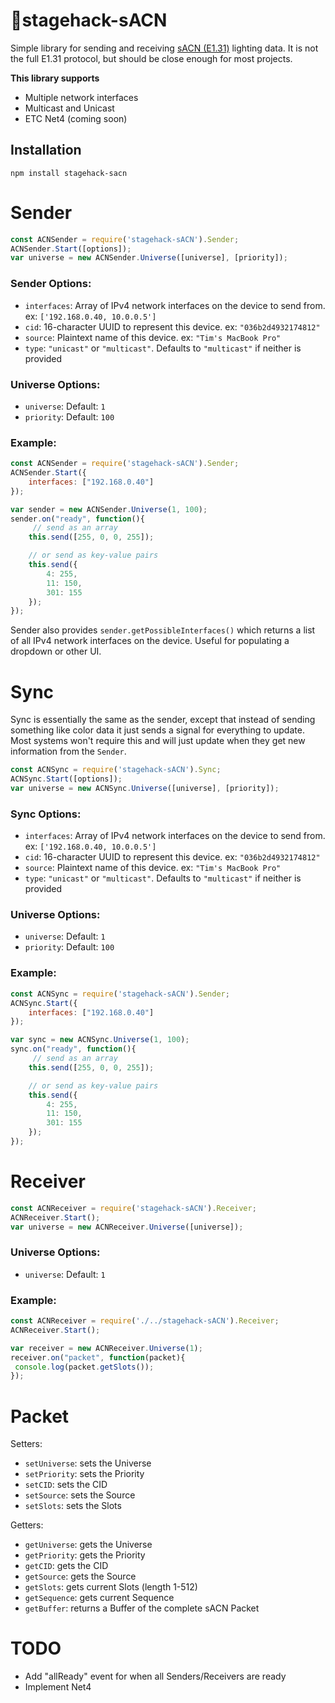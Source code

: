 # 🔌stagehack-sACN
Simple library for sending and receiving [sACN (E1.31)](https://tsp.esta.org/tsp/documents/docs/ANSI_E1-31-2018.pdf) lighting data. It is not the full E1.31 protocol, but should be close enough for most projects.


**This library supports**
* Multiple network interfaces
* Multicast and Unicast
* ETC Net4 (coming soon)


## Installation
`npm install stagehack-sacn`



# Sender
```javascript
const ACNSender = require('stagehack-sACN').Sender;
ACNSender.Start([options]);
var universe = new ACNSender.Universe([universe], [priority]);
```
### Sender Options:
* `interfaces`: Array of IPv4 network interfaces on the device to send from. ex: `['192.168.0.40, 10.0.0.5']`
* `cid`: 16-character UUID to represent this device. ex: `"036b2d4932174812"`
* `source`: Plaintext name of this device. ex: `"Tim's MacBook Pro"`
* `type`: `"unicast"` or `"multicast"`. Defaults to `"multicast"` if neither is provided

### Universe Options:
* `universe`: Default: `1`
* `priority`: Default: `100`

### Example:
```javascript
const ACNSender = require('stagehack-sACN').Sender;
ACNSender.Start({
	interfaces: ["192.168.0.40"]
});

var sender = new ACNSender.Universe(1, 100);
sender.on("ready", function(){
	 // send as an array
	this.send([255, 0, 0, 255]);

	// or send as key-value pairs
	this.send({
	 	4: 255,
	 	11: 150,
	 	301: 155
	});
});
```

Sender also provides `sender.getPossibleInterfaces()` which returns a list of all IPv4 network interfaces on the device. Useful for populating a dropdown or other UI.


# Sync

Sync is essentially the same as the sender, except that instead of sending something like color data it just sends a signal for everything to update. Most systems won't require this and will just update when they get new information from the `Sender`.

```javascript
const ACNSync = require('stagehack-sACN').Sync;
ACNSync.Start([options]);
var universe = new ACNSync.Universe([universe], [priority]);
```
### Sync Options:
* `interfaces`: Array of IPv4 network interfaces on the device to send from. ex: `['192.168.0.40, 10.0.0.5']`
* `cid`: 16-character UUID to represent this device. ex: `"036b2d4932174812"`
* `source`: Plaintext name of this device. ex: `"Tim's MacBook Pro"`
* `type`: `"unicast"` or `"multicast"`. Defaults to `"multicast"` if neither is provided

### Universe Options:
* `universe`: Default: `1`
* `priority`: Default: `100`

### Example:
```javascript
const ACNSync = require('stagehack-sACN').Sender;
ACNSync.Start({
	interfaces: ["192.168.0.40"]
});

var sync = new ACNSync.Universe(1, 100);
sync.on("ready", function(){
	 // send as an array
	this.send([255, 0, 0, 255]);

	// or send as key-value pairs
	this.send({
	 	4: 255,
	 	11: 150,
	 	301: 155
	});
});
```


# Receiver
```javascript
const ACNReceiver = require('stagehack-sACN').Receiver;
ACNReceiver.Start();
var universe = new ACNReceiver.Universe([universe]);
```
### Universe Options:
* `universe`: Default: `1`

### Example:
```javascript
const ACNReceiver = require('./../stagehack-sACN').Receiver;
ACNReceiver.Start();

var receiver = new ACNReceiver.Universe(1);
receiver.on("packet", function(packet){
 console.log(packet.getSlots());
});
```



# Packet
Setters:
* `setUniverse`: sets the Universe
* `setPriority`: sets the Priority
* `setCID`: sets the CID
* `setSource`: sets the Source
* `setSlots`: sets the Slots

Getters:
* `getUniverse`: gets the Universe
* `getPriority`: gets the Priority
* `getCID`: gets the CID
* `getSource`: gets the Source
* `getSlots`: gets current Slots (length 1-512)
* `getSequence`: gets current Sequence
* `getBuffer`: returns a Buffer of the complete sACN Packet


# TODO
* Add "allReady" event for when all Senders/Receivers are ready
* Implement Net4
